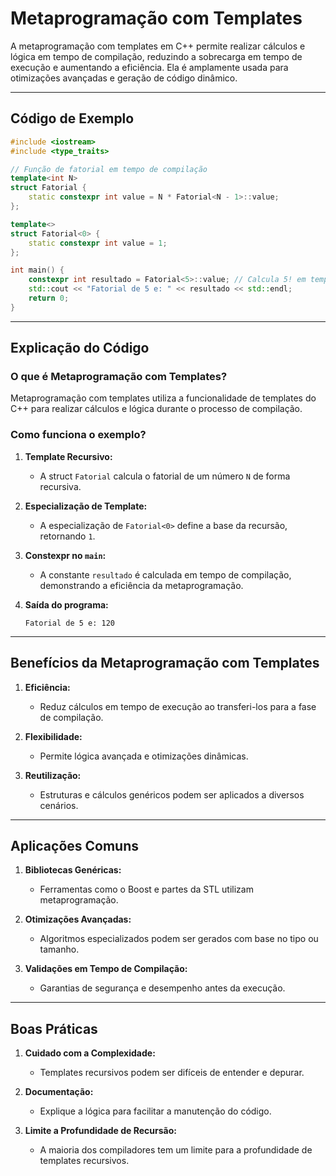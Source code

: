 
# Metaprogramação com Templates

A metaprogramação com templates em C++ permite realizar cálculos e lógica em tempo de compilação, reduzindo a sobrecarga em tempo de execução e aumentando a eficiência. Ela é amplamente usada para otimizações avançadas e geração de código dinâmico.

---

## Código de Exemplo

```cpp
#include <iostream>
#include <type_traits>

// Função de fatorial em tempo de compilação
template<int N>
struct Fatorial {
    static constexpr int value = N * Fatorial<N - 1>::value;
};

template<>
struct Fatorial<0> {
    static constexpr int value = 1;
};

int main() {
    constexpr int resultado = Fatorial<5>::value; // Calcula 5! em tempo de compilação
    std::cout << "Fatorial de 5 e: " << resultado << std::endl;
    return 0;
}
```

---

## Explicação do Código

### **O que é Metaprogramação com Templates?**
Metaprogramação com templates utiliza a funcionalidade de templates do C++ para realizar cálculos e lógica durante o processo de compilação.

### **Como funciona o exemplo?**
1. **Template Recursivo:**
   - A struct `Fatorial` calcula o fatorial de um número `N` de forma recursiva.

2. **Especialização de Template:**
   - A especialização de `Fatorial<0>` define a base da recursão, retornando `1`.

3. **Constexpr no `main`:**
   - A constante `resultado` é calculada em tempo de compilação, demonstrando a eficiência da metaprogramação.

4. **Saída do programa:**
   ```
   Fatorial de 5 e: 120
   ```

---

## Benefícios da Metaprogramação com Templates

1. **Eficiência:**
   - Reduz cálculos em tempo de execução ao transferi-los para a fase de compilação.

2. **Flexibilidade:**
   - Permite lógica avançada e otimizações dinâmicas.

3. **Reutilização:**
   - Estruturas e cálculos genéricos podem ser aplicados a diversos cenários.

---

## Aplicações Comuns

1. **Bibliotecas Genéricas:**
   - Ferramentas como o Boost e partes da STL utilizam metaprogramação.

2. **Otimizações Avançadas:**
   - Algoritmos especializados podem ser gerados com base no tipo ou tamanho.

3. **Validações em Tempo de Compilação:**
   - Garantias de segurança e desempenho antes da execução.

---

## Boas Práticas

1. **Cuidado com a Complexidade:**
   - Templates recursivos podem ser difíceis de entender e depurar.

2. **Documentação:**
   - Explique a lógica para facilitar a manutenção do código.

3. **Limite a Profundidade de Recursão:**
   - A maioria dos compiladores tem um limite para a profundidade de templates recursivos.
